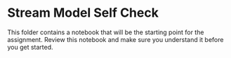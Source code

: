 # Stream Model Self Check

This folder contains a notebook that will be the starting point for the assignment. Review this notebook and make sure you understand it before you get started.
